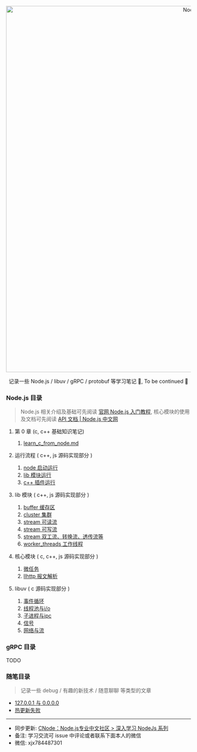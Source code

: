 <p align="center">
  <a href="https://nodejs.org/">
    <img
      alt="Node.js"
      src="https://user-images.githubusercontent.com/23253540/130111471-2f20d7fe-4ac8-4e42-a18a-41d9982c5585.png"
      width="1000"
    />
  </a>
</p>

<p align="center">记录一些 Node.js / libuv / gRPC / protobuf 等学习笔记 📝, To be continued 🚀 </p>

### Node.js 目录
> Node.js 相关介绍及基础可先阅读 [官网 Node.js 入门教程](http://nodejs.cn/learn), 核心模块的使用及文档可先阅读 [API 文档 | Node.js 中文网](http://nodejs.cn/api/)

1. 第 0 章 (c, c++ 基础知识笔记)
	1. [learn_c_from_node.md](https://github.com/xiaoxiaojx/blog/blob/master/learn_c_from_node.md)
2. 运行流程 ( c++, js 源码实现部分 )
	1. [node 启动运行](https://github.com/xiaoxiaojx/blog/issues/17)
	2. [lib 模块运行](https://github.com/xiaoxiaojx/blog/issues/13)
	3. [c++ 插件运行](https://github.com/xiaoxiaojx/blog/issues/14)

3. lib 模块 ( c++, js 源码实现部分 )
	1. [buffer 缓存区](https://github.com/xiaoxiaojx/blog/issues/8)
	2. [cluster 集群](https://github.com/xiaoxiaojx/blog/issues/7)
	3. [stream 可读流](https://github.com/xiaoxiaojx/blog/issues/10)
	4. [stream 可写流](https://github.com/xiaoxiaojx/blog/issues/11)
	5. [stream 双工流、转换流、透传流等](https://github.com/xiaoxiaojx/blog/issues/12)
	6. [worker_threads 工作线程](https://github.com/xiaoxiaojx/blog/issues/16)

4. 核心模块 ( c, c++, js 源码实现部分 )
	1. [微任务](https://github.com/xiaoxiaojx/blog/issues/4)
	2. [llhttp 报文解析](https://github.com/xiaoxiaojx/blog/issues/9)

5. libuv ( c 源码实现部分 )
	1. [事件循环](https://github.com/xiaoxiaojx/blog/issues/1)
	2. [线程池与i/o](https://github.com/xiaoxiaojx/blog/issues/2)
	3. [子进程与ipc](https://github.com/xiaoxiaojx/blog/issues/3)
	4. [信号](https://github.com/xiaoxiaojx/blog/issues/5)
	5. [网络与流](https://github.com/xiaoxiaojx/blog/issues/6)


### gRPC 目录
TODO

### 随笔目录
> 记录一些 debug / 有趣的新技术 / 随意聊聊 等类型的文章 
* [127.0.0.1 与 0.0.0.0](https://github.com/xiaoxiaojx/blog/issues/15)
* [热更新失败](https://github.com/xiaoxiaojx/blog/issues/18)


---

- 同步更新: [CNode：Node.js专业中文社区 > 深入学习 NodeJs 系列](https://cnodejs.org/topic/60f58c8ae3e67138bc58eacc)
- 备注: 学习交流可 issue 中评论或者联系下面本人的微信
- 微信: xjx784487301
